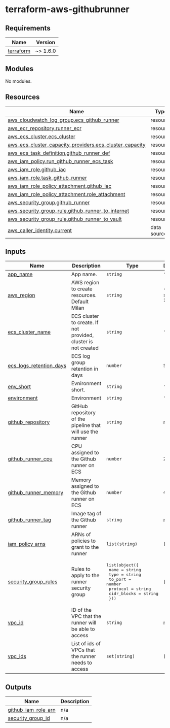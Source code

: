 # terraform-aws-githubrunner<!-- BEGINNING OF PRE-COMMIT-TERRAFORM DOCS HOOK -->
## Requirements

| Name | Version |
|------|---------|
| <a name="requirement_terraform"></a> [terraform](#requirement\_terraform) | ~> 1.6.0 |

## Modules

No modules.

## Resources

| Name | Type |
|------|------|
| [aws_cloudwatch_log_group.ecs_github_runner](https://registry.terraform.io/providers/hashicorp/aws/latest/docs/resources/cloudwatch_log_group) | resource |
| [aws_ecr_repository.runner_ecr](https://registry.terraform.io/providers/hashicorp/aws/latest/docs/resources/ecr_repository) | resource |
| [aws_ecs_cluster.ecs_cluster](https://registry.terraform.io/providers/hashicorp/aws/latest/docs/resources/ecs_cluster) | resource |
| [aws_ecs_cluster_capacity_providers.ecs_cluster_capacity](https://registry.terraform.io/providers/hashicorp/aws/latest/docs/resources/ecs_cluster_capacity_providers) | resource |
| [aws_ecs_task_definition.github_runner_def](https://registry.terraform.io/providers/hashicorp/aws/latest/docs/resources/ecs_task_definition) | resource |
| [aws_iam_policy.run_github_runner_ecs_task](https://registry.terraform.io/providers/hashicorp/aws/latest/docs/resources/iam_policy) | resource |
| [aws_iam_role.github_iac](https://registry.terraform.io/providers/hashicorp/aws/latest/docs/resources/iam_role) | resource |
| [aws_iam_role.task_github_runner](https://registry.terraform.io/providers/hashicorp/aws/latest/docs/resources/iam_role) | resource |
| [aws_iam_role_policy_attachment.github_iac](https://registry.terraform.io/providers/hashicorp/aws/latest/docs/resources/iam_role_policy_attachment) | resource |
| [aws_iam_role_policy_attachment.role_attachment](https://registry.terraform.io/providers/hashicorp/aws/latest/docs/resources/iam_role_policy_attachment) | resource |
| [aws_security_group.github_runner](https://registry.terraform.io/providers/hashicorp/aws/latest/docs/resources/security_group) | resource |
| [aws_security_group_rule.github_runner_to_internet](https://registry.terraform.io/providers/hashicorp/aws/latest/docs/resources/security_group_rule) | resource |
| [aws_security_group_rule.github_runner_to_vault](https://registry.terraform.io/providers/hashicorp/aws/latest/docs/resources/security_group_rule) | resource |
| [aws_caller_identity.current](https://registry.terraform.io/providers/hashicorp/aws/latest/docs/data-sources/caller_identity) | data source |

## Inputs

| Name | Description | Type | Default | Required |
|------|-------------|------|---------|:--------:|
| <a name="input_app_name"></a> [app\_name](#input\_app\_name) | App name. | `string` | `"ca"` | no |
| <a name="input_aws_region"></a> [aws\_region](#input\_aws\_region) | AWS region to create resources. Default Milan | `string` | `"eu-south-1"` | no |
| <a name="input_ecs_cluster_name"></a> [ecs\_cluster\_name](#input\_ecs\_cluster\_name) | ECS cluster to create. If not provided, cluster is not created | `string` | `""` | no |
| <a name="input_ecs_logs_retention_days"></a> [ecs\_logs\_retention\_days](#input\_ecs\_logs\_retention\_days) | ECS log group retention in days | `number` | `5` | no |
| <a name="input_env_short"></a> [env\_short](#input\_env\_short) | Evnironment short. | `string` | `"d"` | no |
| <a name="input_environment"></a> [environment](#input\_environment) | Environment | `string` | `"dev"` | no |
| <a name="input_github_repository"></a> [github\_repository](#input\_github\_repository) | GitHub repository of the pipeline that will use the runner | `string` | n/a | yes |
| <a name="input_github_runner_cpu"></a> [github\_runner\_cpu](#input\_github\_runner\_cpu) | CPU assigned to the Github runner on ECS | `number` | `2048` | no |
| <a name="input_github_runner_memory"></a> [github\_runner\_memory](#input\_github\_runner\_memory) | Memory assigned to the Github runner on ECS | `number` | `4096` | no |
| <a name="input_github_runner_tag"></a> [github\_runner\_tag](#input\_github\_runner\_tag) | Image tag of the Github runner | `string` | n/a | yes |
| <a name="input_iam_policy_arns"></a> [iam\_policy\_arns](#input\_iam\_policy\_arns) | ARNs of policies to grant to the runner | `list(string)` | `[]` | no |
| <a name="input_security_group_rules"></a> [security\_group\_rules](#input\_security\_group\_rules) | Rules to apply to the runner security group | <pre>list(object({<br>    name        = string<br>    type        = string<br>    to_port     = number<br>    protocol    = string<br>    cidr_blocks = string<br>  }))</pre> | `[]` | no |
| <a name="input_vpc_id"></a> [vpc\_id](#input\_vpc\_id) | ID of the VPC that the runner will be able to access | `string` | n/a | yes |
| <a name="input_vpc_ids"></a> [vpc\_ids](#input\_vpc\_ids) | List of ids of VPCs that the runner needs to access | `set(string)` | `[]` | no |

## Outputs

| Name | Description |
|------|-------------|
| <a name="output_github_iam_role_arn"></a> [github\_iam\_role\_arn](#output\_github\_iam\_role\_arn) | n/a |
| <a name="output_security_group_id"></a> [security\_group\_id](#output\_security\_group\_id) | n/a |
<!-- END OF PRE-COMMIT-TERRAFORM DOCS HOOK -->
